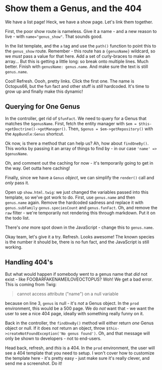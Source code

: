 # Show them a Genus, and the 404

We have a list page! Heck, we have a show page. Let's link them together.

First, the poor show route is nameless. Give it a name - and a new reason to live -
with `name="genus_show"`. That sounds good.

In the list template, and the `a` tag and use the `path()` function to point this
to the `genus_show` route. Remember - this route has a `{genusName}` wildcard, so
we *must* pass a value for that here. Add a set of curly-braces to make an array...
But this is getting a little long: so break onto multiple lines. Much better. Finish
with `genusName: genus.name`. And make sure the text is still `genus.name`.

Cool! Refresh. Oooh, pretty links. Click the first one. The name is Octopus66, but
the fun fact and other stuff is *still* hardcoded. It's time to grow up and finally
make this dynamic!

## Querying for One Genus

In the controller, get rid of `$funFact`. We need to query for a Genus that matches
the `$genusName`. First, fetch the entity manager with `$em = $this->getDoctrine()->getManager()`.
Then, `$genus = $em->getRepository()` with the `AppBundle:Genus` shortcut.

Ok now, is there a method that can help us? Ah, how about `findOneBy()`. This
works by passing it an array of things to find by - in our case `'name' => $genusName`.

Oh, and comment out the caching for now - it's temporarily going to get in the way.
Get outta here caching!

Finally, since we have a `Genus` *object*, we can simplify the `render()` call and
*only* pass it.

Open up `show.html.twig`: we just changed the variables passed into this template,
so we've got work to do. First, use `genus.name` and then `genus.name` again. Remove
the hardcoded sadness and replace it with `genus.subFamily` `genus.speciesCount`
and `genus.funFact`. Oh, and remove the `raw` filter - we're temporarily not rendering
this through markdown. Put it on the todo list.

There's *one* more spot down in the JavaScript - change this to `genus.name`.

Okay team, let's give it a try. Refresh. Looks awesome! The known species is the
number it should be, there is no fun fact, and the JavaScript is still working.

## Handling 404's

But what would happen if somebody went to a genus name that *did* not exist - like
FOOBARFAKENAMEILOVEOCTOPUS? Woh! We get a bad error. This is coming from Twig:

> cannot access attribute ("name") on a null variable

because on line 3, `genus` is null - it's *not* a Genus object. In the `prod`
environment, this would be a 500 page. We do *not* want that - we want the user
to see a nice 404 page, ideally with something really funny on it.

Back in the controller, the `findOneBy()` method will either return *one* Genus object
or null. If it does *not* return an object, throw 
`$this->createNotFoundException('No genus found')`. Oh, and that message will only
be shown to developers - not to end-users.

Head back, refresh, and *this* is a 404. In the `prod` environment, the user
will see a 404 template that you need to setup. I won't cover how to customize the
template here - it's pretty easy - just make sure it's really clever, and send me
a screenshot. Do it!
